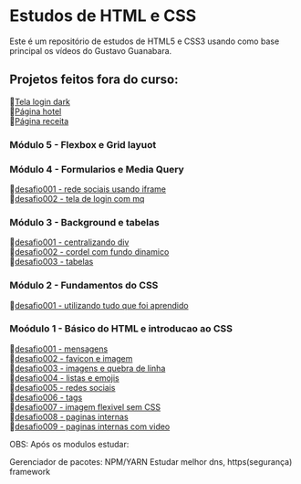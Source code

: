 # Estudos de HTML e CSS
Este é um repositório de estudos de HTML5 e CSS3 usando como base principal os vídeos do Gustavo Guanabara.

## Projetos feitos fora do curso:

🔗<a href="https://matheusmachadodm.github.io/html-css/projetos/tela-login-dark/" target="_blank">Tela login dark</a> <br>
🔗<a href="https://matheusmachadodm.github.io/html-css/projetos/pagina-hotel/">Página hotel</a><br>
🔗<a href="https://matheusmachadodm.github.io/html-css/projetos/pagina-de-receita/" target="_blank">Página receita</a>

### Módulo 5 - Flexbox e Grid layuot

### Módulo 4 - Formularios e Media Query

🔗<a href="https://matheusmachadodm.github.io/html-css/modulo-4%20-%20formularios%20e%20media%20query/desafios/desafio001%20-%20rede%20sociais%20usando%20iframe" target="_blank">desafio001 - rede sociais usando iframe</a>
<br>🔗<a href="https://matheusmachadodm.github.io/html-css/modulo-4%20-%20formularios%20e%20media%20query/desafios/desafio002%20-%20tela%20de%20login%20com%20mq" target="_blank">desafio002 - tela de login com mq</a>

### Módulo 3 - Background e tabelas

🔗<a href="https://matheusmachadodm.github.io/html-css/modulo-3%20-%20background%20e%20tabelas/desafios/desafio001%20-%20centralizando%20div" target="_blank">desafio001 - centralizando div</a><br>
🔗<a href="https://matheusmachadodm.github.io/html-css/modulo-3%20-%20background%20e%20tabelas/desafios/desafio002%20-%20cordel%20com%20fundo%20dinamico" target="_blank">desafio002 - cordel com fundo dinamico</a><br>
🔗<a href="https://matheusmachadodm.github.io/html-css/modulo-3%20-%20background%20e%20tabelas/desafios/desafio003%20-%20tabelas" target="_blank">desafio003 - tabelas</a>

### Módulo 2 - Fundamentos do CSS

🔗<a href="https://matheusmachadodm.github.io/html-css/modulo-2%20-%20fundamentos%20do%20CSS/desafios/desafio001.1%20-%20correção" target="_blank">desafio001 - utilizando tudo que foi aprendido</a>

### Moódulo 1 - Básico do HTML e introducao ao CSS

🔗<a href="https://matheusmachadodm.github.io/html-css/modulo-1%20-%20basico%20do%20HTML%20e%20introducao%20ao%20CSS/desafios/desafio001%20-%20mensagens" target="_blank">desafio001 - mensagens</a><br>
🔗<a href="https://matheusmachadodm.github.io/html-css/modulo-1%20-%20basico%20do%20HTML%20e%20introducao%20ao%20CSS/desafios/desafio002%20-favicon%20e%20imagem" target="_blank">desafio002 - favicon e imagem</a><br>
🔗<a href="https://matheusmachadodm.github.io/html-css/modulo-1%20-%20basico%20do%20HTML%20e%20introducao%20ao%20CSS/desafios/desafio003%20-%20imagens%20e%20quebra%20de%20linha" target="_blank">desafio003 - imagens e quebra de linha</a><br>
🔗<a href="https://matheusmachadodm.github.io/html-css/modulo-1%20-%20basico%20do%20HTML%20e%20introducao%20ao%20CSS/desafios/desafio004%20-%20listas%20e%20emojis" target="_blank">desafio004 - listas e emojis</a><br>
🔗<a href="https://matheusmachadodm.github.io/html-css/modulo-1%20-%20basico%20do%20HTML%20e%20introducao%20ao%20CSS/desafios/desafio005%20-%20redes%20sociais" target="_blank">desafio005 - redes sociais</a><br>
🔗<a href="https://matheusmachadodm.github.io/html-css/modulo-1%20-%20basico%20do%20HTML%20e%20introducao%20ao%20CSS/desafios/desafio006%20-%20tags" target="_blank">desafio006 - tags</a><br>
🔗<a href="https://matheusmachadodm.github.io/html-css/modulo-1%20-%20basico%20do%20HTML%20e%20introducao%20ao%20CSS/desafios/desafio007%20-%20imagem%20flexivel%20sem%20CSS" target="_blank">desafio007 - imagem flexivel sem CSS</a><br>
🔗<a href="https://matheusmachadodm.github.io/html-css/modulo-1%20-%20basico%20do%20HTML%20e%20introducao%20ao%20CSS/desafios/desafio008%20-%20paginas%20internas" target="_blank">desafio008 - paginas internas</a><br>
🔗<a href="https://matheusmachadodm.github.io/html-css/modulo-1%20-%20basico%20do%20HTML%20e%20introducao%20ao%20CSS/desafios/desafio009%20-%20paginas%20internas%20com%20video" target="_blank">desafio009 - paginas internas com video</a>

OBS: Após os modulos estudar:

Gerenciador de pacotes: NPM/YARN 
Estudar melhor dns, https(segurança)
framework
